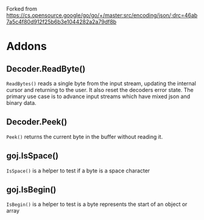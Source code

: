 Forked from https://cs.opensource.google/go/go/+/master:src/encoding/json/;drc=46ab7a5c4f80d912f25b6b3e1044282a2a79df8b

# Addons

## Decoder.ReadByte()

`ReadBytes()` reads a single byte from the input stream, updating the internal cursor and returning to the user. It also reset the decoders error state. The primary use case is to advance input streams which have mixed json and binary data.

## Decoder.Peek()

`Peek()` returns the current byte in the buffer without reading it.

## goj.IsSpace()

`IsSpace()` is a helper to test if a byte is a space character

## goj.IsBegin()

`IsBegin()` is a helper to test is a byte represents the start of an object or array
